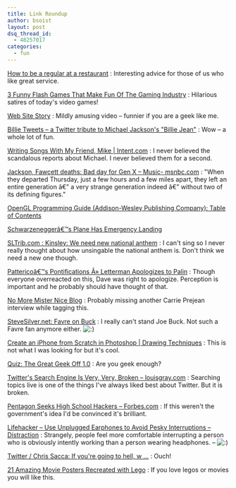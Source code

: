 ```yaml
---
title: Link Roundup
author: bsoist
layout: post
dsq_thread_id:
  - 48257017
categories:
  - fun
---
```

<a href="http://www.kottke.org/09/07/how-to-be-a-regular-at-a-restaurant" tags="food,dining,advice">How to be a regular at a restaurant</a>
:   Interesting advice for those of us who like great service. 

<a href="http://www.makeuseof.com/tag/3-flash-game-that-make-fun-of-the-gaming-industry/" tags="fun,games,humor">3 Funny Flash Games That Make Fun Of The Gaming Industry</a>
:   Hilarious satires of today's video games! 

<a href="http://www.collegehumor.com/video:1913584" tags="internet,funny,humor,twitter,music,comedy">Web Site Story</a>
:   Mildly amusing video &#8211; funnier if you are a geek like me. 

<a href="http://billietweets.com/" tags="michaeljackson,twitter,mashup,music,api,tribute">Billie Tweets &#8211; a Twitter tribute to Michael Jackson's "Billie Jean"</a>
:   Wow &#8211; a whole lot of fun. 

<a href="http://www.intent.com/gothamchopra/blog/wriing-songs-my-friend-mike" tags="rip,mj,michaeljackson,michael,jackson">Writing Songs With My Friend, Mike | Intent.com</a>
:   I never believed the scandalous reports about Michael. I never believed them for a second. 

<a href="http://www.msnbc.msn.com/id/31556916/ns/entertainment-music/" tags="mj,michaeljackson,jackson,fawcett,farrah">Jackson, Fawcett deaths: Bad day for Gen X &#8211; Music- msnbc.com</a>
:   "When they departed Thursday, just a few hours and a few miles apart, they left an entire generation â€” a very strange generation indeed â€” without two of its defining figures." 

<a href="http://fly.srk.fer.hr/~unreal/theredbook/" tags="">OpenGL Programming Guide (Addison-Wesley Publishing Company): Table of Contents</a></dd> 

<a href="http://www.lockergnome.com/jfk/2009/06/20/schwarzeneggers-plane-has-emergency-landing-tweets-event/" tags="">Schwarzeneggerâ€™s Plane Has Emergency Landing</a></dd> 

<a href="http://m.sltrib.com/sltrib/db_10979/contentdetail.htm;jsessionid=EB03ED06A51D37450536A0CBC15F8157?contentguid=VPiXUsgB&#038;detailindex=0&#038;pn=0&#038;ps=5&#038;full=true" tags="">SLTrib.com : Kinsley: We need new national anthem</a>
:   I can't sing so I never really thought about how unsingable the national anthem is. Don't think we need a new one though. 

<a href="http://patterico.com/2009/06/15/letterman-apologizes-to-palin/" tags="letterman,palin,politics,humor">Pattericoâ€™s Pontifications Â» Letterman Apologizes to Palin</a>
:   Though everyone overreacted on this, Dave was right to apologize. Perception is important and he probably should have thought of that. 

<a href="http://nomoremister.blogspot.com/2009/06/alternate-reality-i-gather-im-missing.html" tags="fox,news,foxnews,bias,prejean">No More Mister Nice Blog</a>
:   Probably missing another Carrie Prejean interview while tagging this. 

<a href="http://www.stevesilver.net/mt/archives/011663.html" tags="favre,buck,nfl,humor">SteveSilver.net: Favre on Buck</a>
:   I really can't stand Joe Buck. Not such a Favre fan anymore either. <img src='http://archive.whsjr.soistmann.com/oped/wp-includes/images/smilies/icon_smile.gif' alt=':)' class='wp-smiley' /> 

<a href="http://www.webdesign.org/web/photoshop/drawing-techniques/create-an-iphone-from-scratch-in-photoshop.15844.html" tags="iphone,photo,photoshop">Create an iPhone from Scratch in Photoshop | Drawing Techniques</a>
:   This is not what I was looking for but it's cool. 

<a href="http://www.scientificblogging.com/geeks039_guide_world_domination/quiz_great_geek_10" tags="geekhumor,geek,quiz">Quiz: The Great Geek Off 1.0</a>
:   Are you geek enough? 

<a href="http://www.louisgray.com/live/2009/05/twitter-search-engine-is-very-very.html" tags="twitter,search">Twitter's Search Engine Is Very, Very, Broken &#8211; louisgray.com</a>
:   Searching topics live is one of the things I've always liked best about Twitter. But it is broken. 

<a href="http://www.forbes.com/2009/05/21/cybersecurity-students-hackers-technology-security-cybersecurity.html" tags="hacking,military,education">Pentagon Seeks High School Hackers &#8211; Forbes.com</a>
:   If this weren't the government's idea I'd be convinced it's brilliant. 

<a href="http://lifehacker.com/5264969/use-unplugged-earphones-to-avoid-pesky-interruptions" tags="lifehacker,interruptions,gtd">Lifehacker &#8211; Use Unplugged Earphones to Avoid Pesky Interruptions &#8211; Distraction</a>
:   Strangely, people feel more comfortable interrupting a person who is obviously intently working than a person wearing headphones. &#8211; <img src='http://archive.whsjr.soistmann.com/oped/wp-includes/images/smilies/icon_smile.gif' alt=':)' class='wp-smiley' /> 

<a href="http://twitter.com/sacca/statuses/1872905656" tags="">Twitter / Chris Sacca: If you're going to hell, w &#8230;</a>
:   Ouch! 

<a href="http://speckyboy.com/2009/05/20/21-amazing-movie-posters-recreated-with-lego/" tags="lego,movies,toys">21 Amazing Movie Posters Recreated with Lego</a>
:   If you love legos or movies you will like this. </dl>
